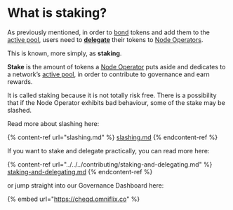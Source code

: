 # What is staking?

As previously mentioned, in order to [bond](what-is-bonding-delegation.md) tokens and add them to the [active pool](what-is-the-active-pool.md), users need to [**delegate**](what-is-bonding-delegation.md) their tokens to [Node Operators](validators.md).

This is known, more simply, as **staking**.

**Stake** is the amount of tokens a [Node Operator](validators.md) puts aside and dedicates to a network’s [active pool](what-is-the-active-pool.md), in order to contribute to governance and earn rewards.

It is called staking because it is not totally risk free. There is a possibility that if the Node Operator exhibits bad behaviour, some of the stake may be slashed.

Read more about slashing here:

{% content-ref url="slashing.md" %}
[slashing.md](slashing.md)
{% endcontent-ref %}

If you want to stake and delegate practically, you can read more here:

{% content-ref url="../../../contributing/staking-and-delegating.md" %}
[staking-and-delegating.md](../../../contributing/staking-and-delegating.md)
{% endcontent-ref %}

or jump straight into our Governance Dashboard here:

{% embed url="https://cheqd.omniflix.co" %}

